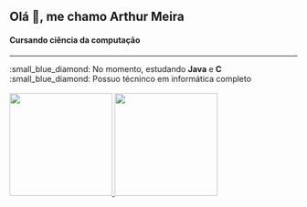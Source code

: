 <h2>Olá 👋, me chamo Arthur Meira</h2>
<h4>Cursando ciência da computação</h4>
<hr>
:small_blue_diamond: No momento, estudando <b>Java</b> e <b>C</b>
<br>
:small_blue_diamond: Possuo técninco em informática completo
<br><br>
<div>
<a href="https://github.com/arthurmeira">
<img height="180em" src="https://github-readme-stats.vercel.app/api?username=arthurmeira&show_icons=true&theme=gotham&include_all_commits=true&count_private=true"/>
<img height="180em" src="https://github-readme-stats.vercel.app/api/top-langs/?username=arthurmeira&layout=compact&langs_count=7&theme=gotham"/>
</div>
